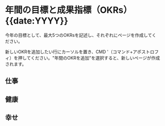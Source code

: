 # 年間の目標と成果指標（OKRs）{{date:YYYY}}

今年の目標として、最大5つのOKRsを記述し、それぞれにページを作成してください。

新しいOKRを追加したい行にカーソルを置き、CMD '（コマンド+アポストロフィ）を押してください。"年間のOKRを追加"を選択すると、新しいページが作成されます。

## 仕事



## 健康



## 幸せ


